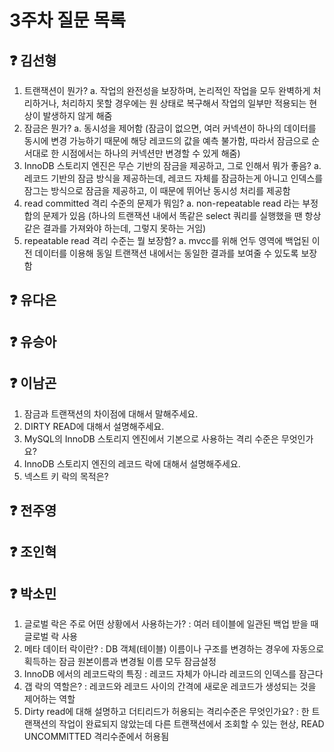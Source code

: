 # 3주차 질문 목록

## ❓ 김선형

1. 트랜잭션이 뭔가?
    a. 작업의 완전성을 보장하며, 논리적인 작업을 모두 완벽하게 처리하거나, 처리하지 못할 경우에는 원 상태로 복구해서 작업의 일부만 적용되는 현상이 발생하지 않게 해줌
2. 잠금은 뭔가?
    a. 동시성을 제어함 (잠금이 없으면, 여러 커넥션이 하나의 데이터를 동시에 변경 가능하기 때문에 해당 레코드의 값을 예측 불가함, 따라서 잠금으로 순서대로 한 시점에서는 하나의 커넥션만 변경할 수 있게 해줌)
3. InnoDB 스토리지 엔진은 무슨 기반의 잠금을 제공하고, 그로 인해서 뭐가 좋음?
    a. 레코드 기반의 잠금 방식을 제공하는데, 레코드 자체를 잠금하는게 아니고 인덱스를 잠그는 방식으로 잠금을 제공하고, 이 때문에 뛰어난 동시성 처리를 제공함
4. read committed 격리 수준의 문제가 뭐임?
    a. non-repeatable read 라는 부정합의 문제가 있음 (하나의 트랜잭션 내에서 똑같은 select 쿼리를 실행했을 땐 항상 같은 결과를 가져와야 하는데, 그렇지 못하는 거임)
5. repeatable read 격리 수준는 뭘 보장함?
    a. mvcc를 위해 언두 영역에 백업된 이전 데이터를 이용해 동일 트랜잭션 내에서는 동일한 결과를 보여줄 수 있도록 보장함


## ❓ 유다은



## ❓ 유승아



## ❓ 이남곤

1. 잠금과 트랜잭션의 차이점에 대해서 말해주세요.
2. DIRTY READ에 대해서 설명해주세요.
3. MySQL의 InnoDB 스토리지 엔진에서 기본으로 사용하는 격리 수준은 무엇인가요?
4. InnoDB 스토리지 엔진의 레코드 락에 대해서 설명해주세요.
5. 넥스트 키 락의 목적은?

## ❓ 전주영



## ❓ 조인혁

## ❓ 박소민
1. 글로벌 락은 주로 어떤 상황에서 사용하는가?
    : 여러 테이블에 일관된 백업 받을 때 글로벌 락 사용
2. 메타 데이터 락이란?
    : DB 객체(테이블) 이름이나 구조를 변경하는 경우에 자동으로 획득하는 잠금
    원본이름과 변경될 이름 모두 잠금설정
3. InnoDB 에서의 레코드락의 특징
    :  레코드 자체가 아니라 레코드의 인덱스를 잠근다
4. 갭 락의 역할은?
    : 레코드와 레코드 사이의 간격에 새로운 레코드가 생성되는 것을 제어하는 역할
5. Dirty read에 대해 설명하고 더티리드가 허용되는 격리수준은 무엇인가요?
    : 한 트랜잭션의 작업이 완료되지 않았는데 다른 트랜잭션에서 조회할 수 있는 현상, READ UNCOMMITTED 격리수준에서 허용됨
